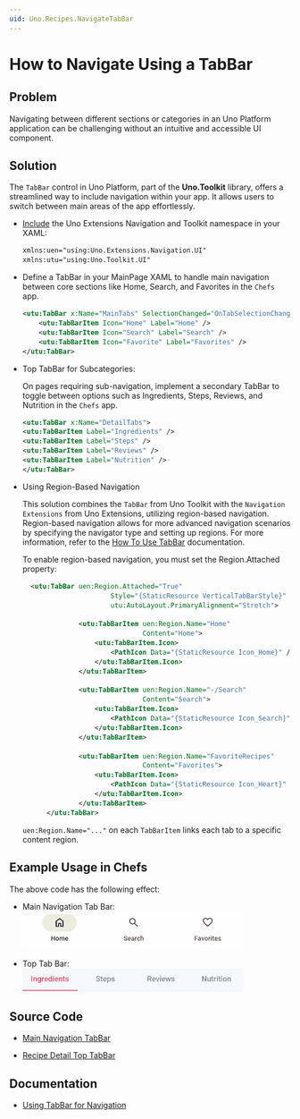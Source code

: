 ```yaml
---
uid: Uno.Recipes.NavigateTabBar
---
```


# How to Navigate Using a TabBar

## Problem

Navigating between different sections or categories in an Uno Platform application can be challenging without an intuitive and accessible UI component.

## Solution

The `TabBar` control in Uno Platform, part of the **Uno.Toolkit** library, offers a streamlined way to include navigation within your app. It allows users to switch between main areas of the app effortlessly.

- [Include](https://github.com/unoplatform/uno.chefs/blob/f7ccfcc2d47d7d45e2ae34a1a251d8c95311c309/src/Chefs/Views/MainPage.xaml#L9-L10) the Uno Extensions Navigation and Toolkit namespace in your XAML:

    ```xml
    xmlns:uen="using:Uno.Extensions.Navigation.UI"
    xmlns:utu="using:Uno.Toolkit.UI"
    ```

- Define a TabBar in your MainPage XAML to handle main navigation between core sections like Home, Search, and Favorites in the `Chefs` app.

  ```xml
  <utu:TabBar x:Name="MainTabs" SelectionChanged="OnTabSelectionChanged">
      <utu:TabBarItem Icon="Home" Label="Home" />
      <utu:TabBarItem Icon="Search" Label="Search" />
      <utu:TabBarItem Icon="Favorite" Label="Favorites" />
  </utu:TabBar>
  ```

- Top TabBar for Subcategories:

  On pages requiring sub-navigation, implement a secondary TabBar to toggle between options such as Ingredients, Steps, Reviews, and Nutrition in the `Chefs` app.

  ```xml
  <utu:TabBar x:Name="DetailTabs">
  <utu:TabBarItem Label="Ingredients" />
  <utu:TabBarItem Label="Steps" />
  <utu:TabBarItem Label="Reviews" />
  <utu:TabBarItem Label="Nutrition" />
  </utu:TabBar>
  ```

- Using Region-Based Navigation

  This solution combines the `TabBar` from Uno Toolkit with the `Navigation Extensions` from Uno Extensions, utilizing region-based navigation. Region-based navigation allows for more advanced navigation scenarios by specifying the navigator type and setting up regions. For more information, refer to the [How To Use TabBar](https://platform.uno/docs/articles/external/uno.extensions/doc/Learn/Navigation/Advanced/HowTo-UseTabBar.html#3-set-up-regions-and-specify-navigator-type) documentation.

  To enable region-based navigation, you must set the Region.Attached property:

  ```xml
    <utu:TabBar uen:Region.Attached="True"
						Style="{StaticResource VerticalTabBarStyle}"
						utu:AutoLayout.PrimaryAlignment="Stretch">

				<utu:TabBarItem uen:Region.Name="Home"
								Content="Home">
					<utu:TabBarItem.Icon>
						<PathIcon Data="{StaticResource Icon_Home}" />
					</utu:TabBarItem.Icon>
				</utu:TabBarItem>

				<utu:TabBarItem uen:Region.Name="-/Search"
								Content="Search">
					<utu:TabBarItem.Icon>
						<PathIcon Data="{StaticResource Icon_Search}" />
					</utu:TabBarItem.Icon>
				</utu:TabBarItem>

				<utu:TabBarItem uen:Region.Name="FavoriteRecipes"
								Content="Favorites">
					<utu:TabBarItem.Icon>
						<PathIcon Data="{StaticResource Icon_Heart}" />
					</utu:TabBarItem.Icon>
				</utu:TabBarItem>
		</utu:TabBar>
  ```
  
  `uen:Region.Name="..."` on each `TabBarItem` links each tab to a specific content region.

## Example Usage in Chefs

The above code has the following effect:

- Main Navigation Tab Bar:
  <img src="../assets/navigation-tabBar.png"/>

- Top Tab Bar:
  <img src="../assets/top-TabBar.png"/>

## Source Code

- [Main Navigation TabBar](https://github.com/unoplatform/uno.chefs/blob/f7ccfcc2d47d7d45e2ae34a1a251d8c95311c309/src/Chefs/Views/MainPage.xaml#L41-L74)

- [Recipe Detail Top TabBar](https://github.com/unoplatform/uno.chefs/blob/f7ccfcc2d47d7d45e2ae34a1a251d8c95311c309/src/Chefs/Views/RecipeDetailsPage.xaml#L166-L181)

## Documentation

- [Using TabBar for Navigation](xref:Uno.Extensions.Navigation.Advanced.TabBar)